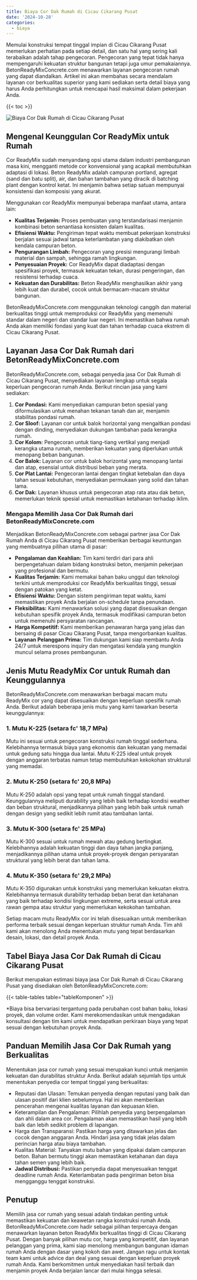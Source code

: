 ```yaml
---
title: Biaya Cor Dak Rumah di Cicau Cikarang Pusat
date: '2024-10-28'
categories:
  - biaya
---
```


Memulai konstruksi tempat tinggal impian di Cicau Cikarang Pusat memerlukan perhatian pada setiap detail, dan satu hal yang sering kali terabaikan adalah tahap pengecoran. Pengecoran yang tepat tidak hanya mempengaruhi kekuatan struktur bangunan tetapi juga umur pemakaiannya. BetonReadyMixConcrete.com menawarkan layanan pengecoran rumah yang dapat diandalkan. Artikel ini akan membahas secara mendalam layanan cor berkualitas superior yang kami sediakan serta detail biaya yang harus Anda perhitungkan untuk mencapai hasil maksimal dalam pekerjaan Anda.

{{< toc >}}

![Biaya Cor Dak Rumah di Cicau Cikarang Pusat](https://betoncor8.github.io/cor/harga-beton-readymix-concrete%20(33).png)

## Mengenal Keunggulan Cor ReadyMix untuk Rumah

Cor ReadyMix sudah menyandang opsi utama dalam industri pembangunan masa kini, mengganti metode cor konvensional yang acapkali membutuhkan adaptasi di lokasi. Beton ReadyMix adalah campuran portland, agregat (sand dan batu split), air, dan bahan tambahan yang diracik di batching plant dengan kontrol ketat. Ini menjamin bahwa setiap satuan mempunyai konsistensi dan komposisi yang akurat.

Menggunakan cor ReadyMix mempunyai beberapa manfaat utama, antara lain:

- **Kualitas Terjamin:** Proses pembuatan yang terstandarisasi menjamin kombinasi beton senantiasa konsisten dalam kualitas.
- **Efisiensi Waktu:** Pengiriman tepat waktu membuat pekerjaan konstruksi berjalan sesuai jadwal tanpa keterlambatan yang diakibatkan oleh kendala campuran beton.
- **Pengurangan Limbah:** Pengecoran yang presisi mengurangi limbah material dan sampah, sehingga ramah lingkungan.
- **Penyesuaian Proyek:** Cor ReadyMix dapat diadaptasi dengan spesifikasi proyek, termasuk kekuatan tekan, durasi pengeringan, dan resistensi terhadap cuaca.
- **Kekuatan dan Durabilitas:** Beton ReadyMix menghasilkan akhir yang lebih kuat dan durabel, cocok untuk bermacam-macam struktur bangunan.

BetonReadyMixConcrete.com menggunakan teknologi canggih dan material berkualitas tinggi untuk memproduksi cor ReadyMix yang memenuhi standar dalam negeri dan standar luar negeri. Ini memastikan bahwa rumah Anda akan memiliki fondasi yang kuat dan tahan terhadap cuaca ekstrem di Cicau Cikarang Pusat.

## Layanan Jasa Cor Dak Rumah dari BetonReadyMixConcrete.com

BetonReadyMixConcrete.com, sebagai penyedia jasa Cor Dak Rumah di Cicau Cikarang Pusat, menyediakan layanan lengkap untuk segala keperluan pengecoran rumah Anda. Berikut rincian jasa yang kami sediakan:

1. **Cor Pondasi:** Kami menyediakan campuran beton spesial yang diformulasikan untuk menahan tekanan tanah dan air, menjamin stabilitas pondasi rumah.
2. **Cor Sloof:** Layanan cor untuk balok horizontal yang mengaitkan pondasi dengan dinding, menyediakan dukungan tambahan pada kerangka rumah.
3. **Cor Kolom:** Pengecoran untuk tiang-tiang vertikal yang menjadi kerangka utama rumah, memberikan kekuatan yang diperlukan untuk menopang beban bangunan.
4. **Cor Balok:** Layanan cor untuk balok horizontal yang menopang lantai dan atap, esensial untuk distribusi beban yang merata.
5. **Cor Plat Lantai:** Pengecoran lantai dengan tingkat ketebalan dan daya tahan sesuai kebutuhan, menyediakan permukaan yang solid dan tahan lama.
6. **Cor Dak:** Layanan khusus untuk pengecoran atap rata atau dak beton, memerlukan teknik spesial untuk memastikan ketahanan terhadap iklim.

### Mengapa Memilih Jasa Cor Dak Rumah dari BetonReadyMixConcrete.com

Menjadikan BetonReadyMixConcrete.com sebagai partner jasa Cor Dak Rumah Anda di Cicau Cikarang Pusat memberikan berbagai keuntungan yang membuatnya pilihan utama di pasar:

- **Pengalaman dan Keahlian:** Tim kami terdiri dari para ahli berpengetahuan dalam bidang konstruksi beton, menjamin pekerjaan yang profesional dan bermutu.
- **Kualitas Terjamin:** Kami memakai bahan baku unggul dan teknologi terkini untuk memproduksi cor ReadyMix berkualitas tinggi, sesuai dengan patokan yang ketat.
- **Efisiensi Waktu:** Dengan sistem pengiriman tepat waktu, kami memastikan proyek Anda berjalan on-schedule tanpa penundaan.
- **Fleksibilitas:** Kami menawarkan solusi yang dapat disesuaikan dengan kebutuhan spesifik proyek Anda, termasuk modifikasi campuran beton untuk memenuhi persyaratan rancangan.
- **Harga Kompetitif:** Kami memberikan penawaran harga yang jelas dan bersaing di pasar Cicau Cikarang Pusat, tanpa mengorbankan kualitas.
- **Layanan Pelanggan Prima:** Tim dukungan kami siap membantu Anda 24/7 untuk merespons inquiry dan mengatasi kendala yang mungkin muncul selama proses pembangunan.

## Jenis Mutu ReadyMix Cor untuk Rumah dan Keunggulannya

BetonReadyMixConcrete.com menawarkan berbagai macam mutu ReadyMix cor yang dapat disesuaikan dengan keperluan spesifik rumah Anda. Berikut adalah beberapa jenis mutu yang kami tawarkan beserta keunggulannya:

### 1\. Mutu K-225 (setara fc' 18,7 MPa)

Mutu ini sesuai untuk pengecoran konstruksi rumah tinggal sederhana. Kelebihannya termasuk biaya yang ekonomis dan kekuatan yang memadai untuk gedung satu hingga dua lantai. Mutu K-225 ideal untuk proyek dengan anggaran terbatas namun tetap membutuhkan kekokohan struktural yang memadai.

### 2\. Mutu K-250 (setara fc' 20,8 MPa)

Mutu K-250 adalah opsi yang tepat untuk rumah tinggal standard. Keunggulannya meliputi durability yang lebih baik terhadap kondisi weather dan beban struktural, menjadikannya pilihan yang lebih baik untuk rumah dengan design yang sedikit lebih rumit atau tambahan lantai.

### 3\. Mutu K-300 (setara fc' 25 MPa)

Mutu K-300 sesuai untuk rumah mewah atau gedung bertingkat. Kelebihannya adalah kekuatan tinggi dan daya tahan jangka panjang, menjadikannya pilihan utama untuk proyek-proyek dengan persyaratan struktural yang lebih berat dan tahan lama.

### 4\. Mutu K-350 (setara fc' 29,2 MPa)

Mutu K-350 digunakan untuk konstruksi yang memerlukan kekuatan ekstra. Kelebihannya termasuk durability terhadap beban berat dan ketahanan yang baik terhadap kondisi lingkungan extreme, serta sesuai untuk area rawan gempa atau struktur yang memerlukan kekokohan tambahan.

Setiap macam mutu ReadyMix cor ini telah disesuaikan untuk memberikan performa terbaik sesuai dengan keperluan struktur rumah Anda. Tim ahli kami akan menolong Anda menentukan mutu yang tepat berdasarkan desain, lokasi, dan detail proyek Anda.

## Tabel Biaya Jasa Cor Dak Rumah di Cicau Cikarang Pusat

Berikut merupakan estimasi biaya jasa Cor Dak Rumah di Cicau Cikarang Pusat yang disediakan oleh BetonReadyMixConcrete.com:

{{< table-tables table="tableKomponen" >}}

\*Biaya bisa bervariasi tergantung pada perubahan cost bahan baku, lokasi proyek, dan volume order. Kami merekomendasikan untuk mengadakan konsultasi dengan tim kami untuk mendapatkan perkiraan biaya yang tepat sesuai dengan kebutuhan proyek Anda.

## Panduan Memilih Jasa Cor Dak Rumah yang Berkualitas

Menentukan jasa cor rumah yang sesuai merupakan kunci untuk menjamin kekuatan dan durabilitas struktur Anda. Berikut adalah sejumlah tips untuk menentukan penyedia cor tempat tinggal yang berkualitas:

- Reputasi dan Ulasan: Temukan penyedia dengan reputasi yang baik dan ulasan positif dari klien sebelumnya. Hal ini akan memberikan pencerahan mengenai kualitas layanan dan kepuasan klien.
- Keterampilan dan Pengalaman: Pilihlah penyedia yang berpengalaman dan ahli dalam area cor. Pengalaman akan memastikan hasil yang lebih baik dan lebih sedikit problem di lapangan.
- Harga dan Transparansi: Pastikan harga yang ditawarkan jelas dan cocok dengan anggaran Anda. Hindari jasa yang tidak jelas dalam perincian harga atau biaya tambahan.
- Kualitas Material: Tanyakan mutu bahan yang dipakai dalam campuran beton. Bahan bermutu tinggi akan memastikan ketahanan dan daya tahan semen yang lebih baik.
- **Jadwal Distribusi:** Pastikan penyedia dapat menyesuaikan tenggat deadline rumah Anda. Keterlambatan pada pengiriman beton bisa mengganggu tenggat konstruksi.

## Penutup

Memilih jasa cor rumah yang sesuai adalah tindakan penting untuk memastikan kekuatan dan keawetan rangka konstruksi rumah Anda. BetonReadyMixConcrete.com hadir sebagai pilihan terpercaya dengan menawarkan layanan beton ReadyMix berkualitas tinggi di Cicau Cikarang Pusat. Dengan banyak pilihan mutu cor, harga yang kompetitif, dan layanan pelanggan yang prima, kami siap menolong membangun bangunan idaman rumah Anda dengan dasar yang kokoh dan awet. Jangan ragu untuk kontak team kami untuk advice dan deal yang sesuai dengan keperluan proyek rumah Anda. Kami berkomitmen untuk menyediakan hasil terbaik dan menjamin proyek Anda berjalan lancar dari mulai hingga selesai.
